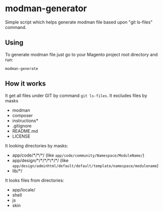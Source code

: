 # modman-generator
Simple script which helps generate modman file based upon "git ls-files" command.

## Using
To generate modman file just go to your Magento project root directory and run:

    modman-generate

## How it works
It get all files under GIT by command `git ls-files`.
It excludes files by masks
- modman
- composer
- instructions*
- .gitignore
- README.md
- LICENSE

It looking directories by masks:
- app/code/\*/\*/\*/
(like `app/code/community/Namespace/ModuleName/`)
- app/design/\*/\*/\*/\*/\*/\*/ (like `app/design/adminhtml/default/default/template/namespace/modulename`)
- lib/\*/

It looks files from directories:
- app/locale/
- shell
- js
- skin

